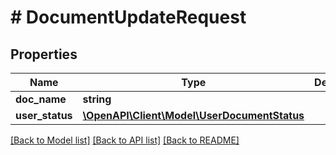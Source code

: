 # # DocumentUpdateRequest

## Properties

Name | Type | Description | Notes
------------ | ------------- | ------------- | -------------
**doc_name** | **string** |  | [optional]
**user_status** | [**\OpenAPI\Client\Model\UserDocumentStatus**](UserDocumentStatus.md) |  | [optional]

[[Back to Model list]](../../README.md#models) [[Back to API list]](../../README.md#endpoints) [[Back to README]](../../README.md)
